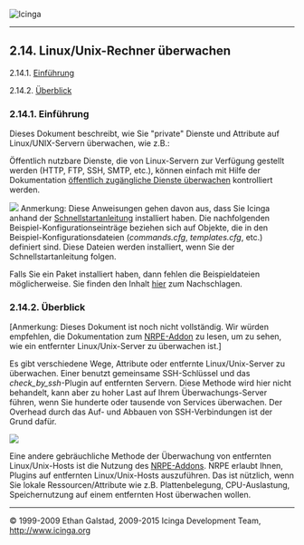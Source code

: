  ![Icinga](../images/logofullsize.png "Icinga") 

* * * * *

2.14. Linux/Unix-Rechner überwachen
-----------------------------------

2.14.1. [Einführung](monitoring-linux.md#introduction)

2.14.2. [Überblick](monitoring-linux.md#overview)

### 2.14.1. Einführung

Dieses Dokument beschreibt, wie Sie "private" Dienste und Attribute auf
Linux/UNIX-Servern überwachen, wie z.B.:







Öffentlich nutzbare Dienste, die von Linux-Servern zur Verfügung
gestellt werden (HTTP, FTP, SSH, SMTP, etc.), können einfach mit Hilfe
der Dokumentation [öffentlich zugängliche Dienste
überwachen](monitoring-publicservices.md "2.18. Öffentlich zugängliche Dienste überwachen")
kontrolliert werden.

![](../images/note.gif) Anmerkung: Diese Anweisungen gehen davon aus,
dass Sie Icinga anhand der
[Schnellstartanleitung](quickstart.md "2.3. Schnellstart-Installationsanleitungen")
installiert haben. Die nachfolgenden Beispiel-Konfigurationseinträge
beziehen sich auf Objekte, die in den Beispiel-Konfigurationsdateien
(*commands.cfg*, *templates.cfg*, etc.) definiert sind. Diese Dateien
werden installiert, wenn Sie der Schnellstartanleitung folgen.

Falls Sie ein Paket installiert haben, dann fehlen die Beispieldateien
möglicherweise. Sie finden den Inhalt
[hier](sample-config.md "13.1. Beispielkonfigurationsdateien und Definitionen")
zum Nachschlagen.

### 2.14.2. Überblick

[Anmerkung: Dieses Dokument ist noch nicht vollständig. Wir würden
empfehlen, die Dokumentation zum [NRPE-Addon](addons.md#addons-nrpe)
zu lesen, um zu sehen, wie ein entfernter Linux/Unix-Server zu
überwachen ist.]

Es gibt verschiedene Wege, Attribute oder entfernte Linux/Unix-Server zu
überwachen. Einer benutzt gemeinsame SSH-Schlüssel und das
*check\_by\_ssh*-Plugin auf entfernten Servern. Diese Methode wird hier
nicht behandelt, kann aber zu hoher Last auf Ihrem Überwachungs-Server
führen, wenn Sie hunderte oder tausende von Services überwachen. Der
Overhead durch das Auf- und Abbauen von SSH-Verbindungen ist der Grund
dafür.

![](../images/nrpe.png)

Eine andere gebräuchliche Methode der Überwachung von entfernten
Linux/Unix-Hosts ist die Nutzung des
[NRPE-Addons](addons.md#addons-nrpe). NRPE erlaubt Ihnen, Plugins auf
entfernten Linux/Unix-Hosts auszuführen. Das ist nützlich, wenn Sie
lokale Ressourcen/Attribute wie z.B. Plattenbelegung, CPU-Auslastung,
Speichernutzung auf einem entfernten Host überwachen wollen.

* * * * *


© 1999-2009 Ethan Galstad, 2009-2015 Icinga Development Team,
http://www.icinga.org
